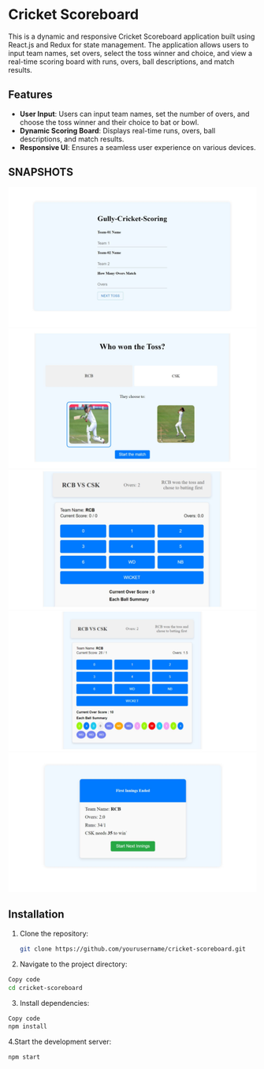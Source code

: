# Cricket Scoreboard

This is a dynamic and responsive Cricket Scoreboard application built using React.js and Redux for state management. The application allows users to input team names, set overs, select the toss winner and choice, and view a real-time scoring board with runs, overs, ball descriptions, and match results.

## Features

- **User Input**: Users can input team names, set the number of overs, and choose the toss winner and their choice to bat or bowl.
- **Dynamic Scoring Board**: Displays real-time runs, overs, ball descriptions, and match results.
- **Responsive UI**: Ensures a seamless user experience on various devices.

## SNAPSHOTS
![Screenshot 1](./score1.jpg)
![Screenshot 2](./score2.jpg)
![Screenshot 3](./score3.jpg)
![Screenshot 4](./score4.jpg)
![Screenshot 4](./score5.jpg)

## Installation
1. Clone the repository:
   ```bash
   git clone https://github.com/yourusername/cricket-scoreboard.git
   ```
2. Navigate to the project directory:
```bash
Copy code
cd cricket-scoreboard
```
3. Install dependencies:
```bash
Copy code
npm install
```
4.Start the development server:
```bash
npm start
```

